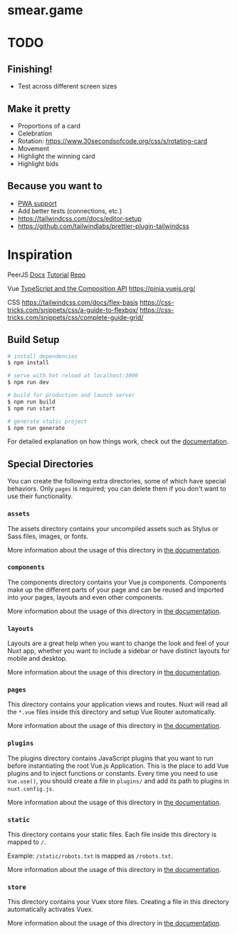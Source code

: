 # smear.game

# TODO

## Finishing!

- Test across different screen sizes

## Make it pretty

- Proportions of a card
- Celebration
- Rotation: https://www.30secondsofcode.org/css/s/rotating-card
- Movement
- Highlight the winning card
- Highlight bids

## Because you want to

- [PWA support](https://pwa.nuxtjs.org/)
- Add better tests (connections, etc.)
- https://tailwindcss.com/docs/editor-setup
- https://github.com/tailwindlabs/prettier-plugin-tailwindcss

# Inspiration

PeerJS
[Docs](https://peerjs.com/docs/)
[Tutorial](https://www.toptal.com/webrtc/taming-webrtc-with-peerjs)
[Repo](https://github.com/hjr265/arteegee/blob/master/public/assets/js/arteegee.js)

Vue
[TypeScript and the Composition API](https://vuejs.org/guide/typescript/composition-api.html)
https://pinia.vuejs.org/

CSS
https://tailwindcss.com/docs/flex-basis
https://css-tricks.com/snippets/css/a-guide-to-flexbox/
https://css-tricks.com/snippets/css/complete-guide-grid/

## Build Setup

```bash
# install dependencies
$ npm install

# serve with hot reload at localhost:3000
$ npm run dev

# build for production and launch server
$ npm run build
$ npm run start

# generate static project
$ npm run generate
```

For detailed explanation on how things work, check out the [documentation](https://nuxtjs.org).

## Special Directories

You can create the following extra directories, some of which have special behaviors. Only `pages` is required; you can delete them if you don't want to use their functionality.

### `assets`

The assets directory contains your uncompiled assets such as Stylus or Sass files, images, or fonts.

More information about the usage of this directory in [the documentation](https://nuxtjs.org/docs/2.x/directory-structure/assets).

### `components`

The components directory contains your Vue.js components. Components make up the different parts of your page and can be reused and imported into your pages, layouts and even other components.

More information about the usage of this directory in [the documentation](https://nuxtjs.org/docs/2.x/directory-structure/components).

### `layouts`

Layouts are a great help when you want to change the look and feel of your Nuxt app, whether you want to include a sidebar or have distinct layouts for mobile and desktop.

More information about the usage of this directory in [the documentation](https://nuxtjs.org/docs/2.x/directory-structure/layouts).

### `pages`

This directory contains your application views and routes. Nuxt will read all the `*.vue` files inside this directory and setup Vue Router automatically.

More information about the usage of this directory in [the documentation](https://nuxtjs.org/docs/2.x/get-started/routing).

### `plugins`

The plugins directory contains JavaScript plugins that you want to run before instantiating the root Vue.js Application. This is the place to add Vue plugins and to inject functions or constants. Every time you need to use `Vue.use()`, you should create a file in `plugins/` and add its path to plugins in `nuxt.config.js`.

More information about the usage of this directory in [the documentation](https://nuxtjs.org/docs/2.x/directory-structure/plugins).

### `static`

This directory contains your static files. Each file inside this directory is mapped to `/`.

Example: `/static/robots.txt` is mapped as `/robots.txt`.

More information about the usage of this directory in [the documentation](https://nuxtjs.org/docs/2.x/directory-structure/static).

### `store`

This directory contains your Vuex store files. Creating a file in this directory automatically activates Vuex.

More information about the usage of this directory in [the documentation](https://nuxtjs.org/docs/2.x/directory-structure/store).
